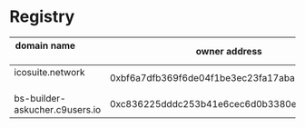 # Registry

| domain name                    | owner address                              |
| ------------------------------ | ------------------------------------------ |
| icosuite.network               | 0xbf6a7dfb369f6de04f1be3ec23fa17aba7b9196b |
| bs-builder-askucher.c9users.io | 0xc836225dddc253b41e6cec6d0b3380e3e091a377 | 
